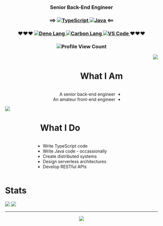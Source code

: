 <main>
    <h3 align="center">Senior Back-End Engineer</h3>
    <h3 align="center">
        ⟹
        <a href="https://www.typescriptlang.org/">
            <img src="https://img.shields.io/badge/typescript-%23007ACC.svg?style=for-the-badge&logo=typescript&logoColor=white" alt="TypeScript" />
        </a>
        <a href="https://www.graalvm.org/">
            <img src="https://img.shields.io/badge/java-%23ED8B00.svg?style=for-the-badge&logo=openjdk&logoColor=white" alt="Java" />
        </a>
        ⟸
    </h3>
    <h3 align="center">
        ❤❤❤
        <a href="https://deno.com/">
            <img src="https://img.shields.io/badge/deno%20js-000000?style=for-the-badge&logo=deno&logoColor=white" alt="Deno Lang" />
        </a>
        <a href="https://github.com/carbon-language/carbon-lang/">
            <img src="https://img.shields.io/badge/C%20Carbon-000000?style=for-the-badge&color=black&logoColor=white" alt="Carbon Lang" />
        </a>
        <a href="https://code.visualstudio.com/">
            <img src="https://custom-icon-badges.demolab.com/badge/Visual%20Studio%20Code-0078d7.svg?style=for-the-badge&logo=vsc&logoColor=white" alt="VS Code" />
        </a>
        ❤❤❤
    </h3>
    <h3 align="center">
        <img src="https://komarev.com/ghpvc/?username=kaonashi-noface&style=for-the-badge&color=000000" alt="Profile View Count" />
    </h3>
    <div style="display: flex;">
        <left style="flex: 4;">
            <h1 style="padding: 15px;" align="right">What I Am</h1>
            <ul style="direction: rtl; text-align: right;">
                <li>A senior back-end engineer</li>
                <li>An amateur front-end engineer</li>
            </ul>
        </left>
        <right style="flex: 1;" align="right">
            <img src="https://media3.giphy.com/media/v1.Y2lkPTc5MGI3NjExZTBpbWZ4eDd1dGhzZ2toeXo3NnhpMzUyODI1ZW0xa3JsM2ttcTF4ZCZlcD12MV9pbnRlcm5hbF9naWZfYnlfaWQmY3Q9Zw/3oz8xwbscqzx7SkvN6/giphy.gif"/>
        </right>
    </div>
    <div style="display: flex;">
        <left style="flex: 1;">
            <img src="https://media.giphy.com/media/v1.Y2lkPTc5MGI3NjExdjEzYWtveWRxM3BhbnJlbnc2aDl1cm1yZHJlYzlxYWwybDR2dWp0NiZlcD12MV9naWZzX3NlYXJjaCZjdD1n/maNB0qAiRVAty/giphy.gif"/>
        </left>
        <right style="flex: 4;">
            <h1 style="padding: 15px; align="left">What I Do</h1>
            <ul>
                <li>Write TypeScript code</li>
                <li>Write Java code - occassionally</li>
                <li>Create distributed systems</li>
                <li>Design serverless architectures</li>
                <li>Develop RESTful APIs</li>
            </ul>
        </right>
    </div>
    <h1>Stats</h1>
    <div>
        <img src="https://github-readme-stats.vercel.app/api?username=kaonashi-noface&show_icons=true&hide_title=true&hide_border=true&theme=dracula" />
        <img src="https://github-readme-stats-trinibs-projects.vercel.app/api/top-langs?username=kaonashi-noface&layout=compact&border_color=599200&hide_border=true&theme=dracula&langs_count=6">
    </div>
    <hr/>
    <div>
        <center>
            <img src="https://media1.giphy.com/media/v1.Y2lkPTc5MGI3NjExNTAydmp3MmRiZThoZW8waXYwdXR4aHFhdzUzMGpldWdycWQzajJkOCZlcD12MV9pbnRlcm5hbF9naWZfYnlfaWQmY3Q9Zw/dEdgB3euossMg/giphy.gif" />
        </center>
    </div>
</main>